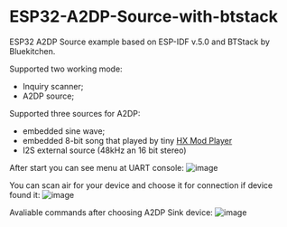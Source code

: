 # ESP32-A2DP-Source-with-btstack

ESP32 A2DP Source example based on ESP-IDF v.5.0 and BTStack by Bluekitchen.

Supported two working mode:
- Inquiry scanner;
- A2DP source;

Supported three sources for A2DP:
- embedded sine wave;
- embedded 8-bit song that played by tiny [HX Mod Player](http://hxc2001.free.fr)
- I2S external source (48kHz an 16 bit stereo)

After start you can see menu at UART console:
![image](https://user-images.githubusercontent.com/23205055/181525914-041fd3aa-55a5-4df7-9fc0-bc4381201f65.png)

You can scan air for your device and choose it for connection if device found it:
![image](https://user-images.githubusercontent.com/23205055/181526096-52ec1233-b307-4222-aab4-c33c01254278.png)

Avaliable commands after choosing A2DP Sink device:
![image](https://user-images.githubusercontent.com/23205055/181561497-cc1a29a4-e9ef-4050-9da6-7c312f583579.png)
